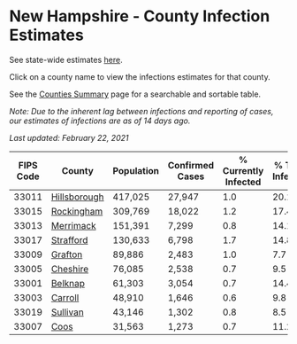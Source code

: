 # New Hampshire - County Infection Estimates

See state-wide estimates [here](/infections/us-nh).

Click on a county name to view the infections estimates for that county.

See the [Counties Summary](/infections/summary-counties) page for a searchable and sortable table.

*Note: Due to the inherent lag between infections and reporting of cases, our estimates of infections are as of 14 days ago.*

*Last updated: February 22, 2021*

|   FIPS Code |                       County |   Population |   Confirmed Cases |   % Currently Infected |   % Total Infected |
|-------------|------------------------------|--------------|-------------------|------------------------|--------------------|
|       33011 | [Hillsborough](hillsborough) |      417,025 |            27,947 |                    1.0 |               20.1 |
|       33015 |     [Rockingham](rockingham) |      309,769 |            18,022 |                    1.2 |               17.4 |
|       33013 |       [Merrimack](merrimack) |      151,391 |             7,299 |                    0.8 |               14.1 |
|       33017 |       [Strafford](strafford) |      130,633 |             6,798 |                    1.7 |               14.8 |
|       33009 |           [Grafton](grafton) |       89,886 |             2,483 |                    1.0 |                7.7 |
|       33005 |         [Cheshire](cheshire) |       76,085 |             2,538 |                    0.7 |                9.5 |
|       33001 |           [Belknap](belknap) |       61,303 |             3,054 |                    0.7 |               14.4 |
|       33003 |           [Carroll](carroll) |       48,910 |             1,646 |                    0.6 |                9.8 |
|       33019 |         [Sullivan](sullivan) |       43,146 |             1,302 |                    0.8 |                8.5 |
|       33007 |                 [Coos](coos) |       31,563 |             1,273 |                    0.7 |               11.2 |